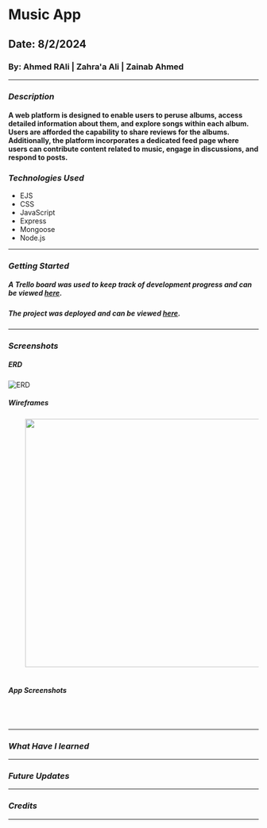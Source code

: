 # Music App
## Date: 8/2/2024
### By: Ahmed RAli | Zahra'a Ali | Zainab Ahmed

***

### ***Description***
#### A web platform is designed to enable users to peruse albums, access detailed information about them, and explore songs within each album. Users are afforded the capability to share reviews for the albums. Additionally, the platform incorporates a dedicated feed page where users can contribute content related to music, engage in discussions, and respond to posts.

### ***Technologies Used***
* EJS
* CSS
* JavaScript
* Express
* Mongoose
* Node.js

***

### ***Getting Started***

##### A Trello board was used to keep track of development progress and can be viewed [here](https://trello.com/invite/b/xBSQjTRQ/ATTI266b5ab7deff4f4c60b117908c117ac442C2296E/music).
##### The project was deployed and can be viewed [here]().

***

### ***Screenshots***
##### ERD 
![ERD](https://github.com/zynbahmed/musicApp/assets/59283661/e3d94401-586f-45e9-911e-6e11ad4db42a)

##### Wireframes
<div align="center">
  <pre>
    <img src="screenshots/" height="500" />&nbsp;&nbsp;&nbsp;<img src="screenshots/" height="500" />&nbsp;&nbsp;&nbsp;<img src="screenshots/" height="500" />&nbsp;&nbsp;&nbsp;<img src="screenshots/" height="500" />
  </pre>
</div>

##### App Screenshots
<div align="center">
  <pre>
<!--     <img src="screenshots/homePage.png" height="500" />&nbsp;&nbsp;&nbsp;<img src="screenshots/easyPage.png" height="500" />&nbsp;&nbsp;&nbsp;<img src="screenshots/medPage.png" height="500" />&nbsp;&nbsp;&nbsp;<img src="screenshots/hardPage.png" height="500" />&nbsp;&nbsp;&nbsp;<img src="screenshots/youWon.png" height="500" />&nbsp;&nbsp;&nbsp;<img src="screenshots/gameOver.png" height="500" /> -->
  </pre>
</div>

***
### ***What Have I learned***

***
### ***Future Updates***


***

### ***Credits***


***

